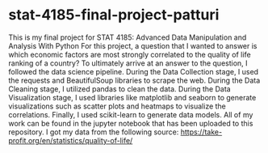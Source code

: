 # stat-4185-final-project-patturi
This is my final project for STAT 4185: Advanced Data Manipulation and Analysis With Python
For this project, a question that I wanted to answer is which economic factors are most strongly correlated to the quality of life ranking of a country? To ultimately arrive at an answer to the question, I followed the data science pipeline. During the Data Collection stage, I used the requests and BeautifulSoup libraries to scrape the web. During the Data Cleaning stage, I utilized pandas to clean the data. During the Data Visualization stage, I used libraries like matplotlib and seaborn to generate visualizations such as scatter plots and heatmaps to visualize the correlations. Finally, I used scikit-learn to generate data models. All of my work can be found in the jupyter notebook that has been uploaded to this repository. 
I got my data from the following source: https://take-profit.org/en/statistics/quality-of-life/
